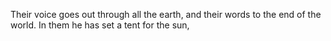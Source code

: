 Their voice goes out through all the earth, and their words to the end of the world. In them he has set a tent for the sun,
